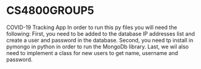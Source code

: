 # CS4800GROUP5
COVID-19 Tracking App
In order to run this py files you will need the following:
First, you need to be added to the database IP addresses list and create a user and password in the database.
Second, you need tp install in pymongo in python in order to run the MongoDb library.
Last, we wil also need to implement a class for new users to get name, username and password. 
